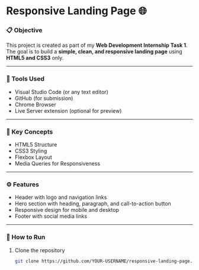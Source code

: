 # Responsive Landing Page 🌐

### 📋 Objective
This project is created as part of my **Web Development Internship Task 1**.  
The goal is to build a **simple, clean, and responsive landing page** using **HTML5 and CSS3** only.

---

### 🧰 Tools Used
- Visual Studio Code (or any text editor)
- GitHub (for submission)
- Chrome Browser
- Live Server extension (optional for preview)

---

### 🧠 Key Concepts
- HTML5 Structure
- CSS3 Styling
- Flexbox Layout
- Media Queries for Responsiveness

---

### ⚙️ Features
- Header with logo and navigation links  
- Hero section with heading, paragraph, and call-to-action button  
- Responsive design for mobile and desktop  
- Footer with social media links  

---

### 🚀 How to Run
1. Clone the repository  
   ```bash
   git clone https://github.com/YOUR-USERNAME/responsive-landing-page.git
